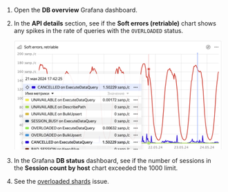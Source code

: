 1. Open the **DB overview** Grafana dashboard.

1. In the **API details** section, see if the **Soft errors (retriable)** chart shows any spikes in the rate of queries with the `OVERLOADED` status.

    ![](../_assets/soft-errors.png)

1. In the Grafana **DB status** dashboard, see if the number of sessions in the **Session count by host** chart exceeded the 1000 limit.

1. See the [overloaded shards](../../schemas/overloaded-shards.md) issue.
